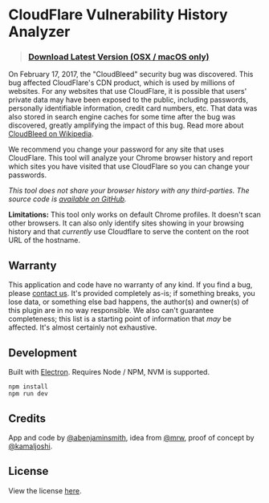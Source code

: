 # CloudFlare Vulnerability History Analyzer

> ### [Download Latest Version (OSX / macOS only)](https://github.com/vector/cloudbleed-history-analyzer/releases/download/latest/CloudflareHistoryAnalyzer.app.zip)

On February 17, 2017, the "CloudBleed" security bug was discovered. This bug affected CloudFlare's CDN product, which is used by millions of websites. For any websites that use CloudFlare, it is possible that users' private data may have been exposed to the public, including passwords, personally identifiable information, credit card numbers, etc. That data was also stored in search engine caches for some time after the bug was discovered, greatly amplifying the impact of this bug. Read more about [CloudBleed on Wikipedia](https://en.wikipedia.org/wiki/Cloudbleed).

We recommend you change your password for any site that uses CloudFlare. This tool will analyze your Chrome browser history and report which sites you have visited that use CloudFlare so you can change your passwords.

_This tool does not share your browser history with any third-parties. The source code is [available on GitHub](https://github.com/vector/cloudbleed-history-analyzer)._

**Limitations:** This tool only works on default Chrome profiles. It doesn't scan other browsers. It can also only identify sites showing in your browsing history and that _currently_ use Cloudflare to serve the content on the root URL of the hostname.

## Warranty 

This application and code have no warranty of any kind. If you find a bug, please [contact us](mailto:ben@vectormediagroup.com). It's provided completely as-is; if something breaks, you lose data, or something else bad happens, the author(s) and owner(s) of this plugin are in no way responsible. We also can't guarantee completeness; this list is a starting point of information that _may_ be affected. It's almost certainly not exhaustive.

## Development

Built with [Electron](https://electron.atom.io/). Requires Node / NPM, NVM is supported.

```
npm install
npm run dev
```

## Credits

App and code by [@abenjaminsmith](https://twitter.com/abenjaminsmith), idea from [@mrw](https://twitter.com/mrw), proof of concept by [@kamaljoshi](https://gist.github.com/kamaljoshi/2cce5f6d35cd28de8f6dbb27d586f064).
## License

View the license [here](LICENSE.md).

